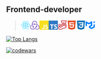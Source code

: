 
## Frontend-developer

> <img align="left" alt="react" width="25" src="./src/icons/react.svg"/>
> <img align="left" alt="redux" width="25" src="./src/icons/redux.svg"/>
> <img align="left" alt="js" width="25" src="./src/icons/javascript.svg"/>
> <img align="left" alt="ts" width="25" src="./src/icons/typescript.svg"/>
> <img align="left" alt="jest" width="25" src="./src/icons/jest.svg"/>
> <img align="left" alt="html" width="25" src="./src/icons/html5.svg"/>
> <img align="left" alt="css" width="25" src="./src/icons/css3.svg"/>
> <img alt="mui" width="25" src="./src/icons/mui.svg"/>

[![Top Langs](https://github-readme-stats.vercel.app/api/top-langs/?username=ncsoftt2&layout=compact)](https://github.com/ncsoftt2)

[![codewars](https://www.codewars.com/users/nonamesecond/badges/large)](https://www.codewars.com/users/nonamesecond)
